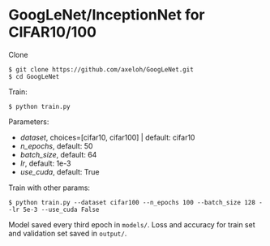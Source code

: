 # GoogLeNet/InceptionNet for CIFAR10/100

Clone 
``` 
$ git clone https://github.com/axeloh/GoogLeNet.git
$ cd GoogLeNet
```

Train:
``` 
$ python train.py
```

Parameters:

- *dataset*, choices=[cifar10, cifar100] | default: cifar10
- *n_epochs*, default: 50
- *batch_size*, default: 64
- *lr*, default: 1e-3
- *use_cuda*, default: True

Train with other params:
``` 
$ python train.py --dataset cifar100 --n_epochs 100 --batch_size 128 --lr 5e-3 --use_cuda False
```

Model saved every third epoch in ``` models/ ```.
Loss and accuracy for train set and validation set saved in ``` output/ ```.

